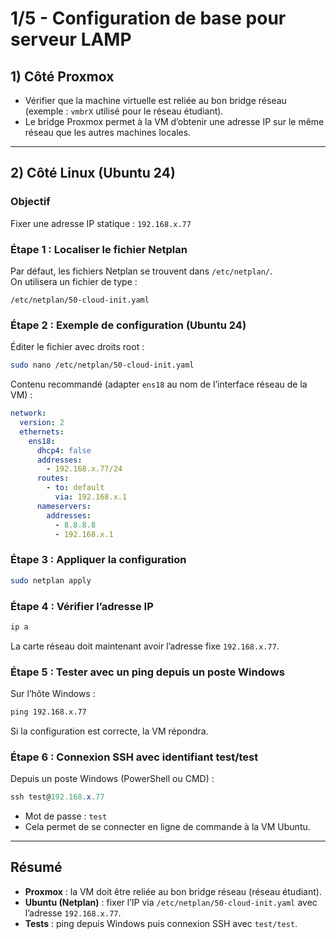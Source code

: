 # 1/5 - Configuration de base pour serveur LAMP

## 1) Côté Proxmox
- Vérifier que la machine virtuelle est reliée au bon bridge réseau (exemple : `vmbrX` utilisé pour le réseau étudiant).  
- Le bridge Proxmox permet à la VM d’obtenir une adresse IP sur le même réseau que les autres machines locales.  

---

## 2) Côté Linux (Ubuntu 24)

### Objectif
Fixer une adresse IP statique : `192.168.x.77`

### Étape 1 : Localiser le fichier Netplan
Par défaut, les fichiers Netplan se trouvent dans `/etc/netplan/`.  
On utilisera un fichier de type :
```
/etc/netplan/50-cloud-init.yaml
```

### Étape 2 : Exemple de configuration (Ubuntu 24)
Éditer le fichier avec droits root :
```bash
sudo nano /etc/netplan/50-cloud-init.yaml
```

Contenu recommandé (adapter `ens18` au nom de l’interface réseau de la VM) :
```yaml
network:
  version: 2
  ethernets:
    ens18:
      dhcp4: false
      addresses:
        - 192.168.x.77/24
      routes:
        - to: default
          via: 192.168.x.1
      nameservers:
        addresses:
          - 8.8.8.8
          - 192.168.x.1
```

### Étape 3 : Appliquer la configuration
```bash
sudo netplan apply
```

### Étape 4 : Vérifier l’adresse IP
```bash
ip a
```

La carte réseau doit maintenant avoir l’adresse fixe `192.168.x.77`.

### Étape 5 : Tester avec un ping depuis un poste Windows
Sur l’hôte Windows :
```cmd
ping 192.168.x.77
```
Si la configuration est correcte, la VM répondra.

### Étape 6 : Connexion SSH avec identifiant test/test
Depuis un poste Windows (PowerShell ou CMD) :
```powershell
ssh test@192.168.x.77
```
- Mot de passe : `test`  
- Cela permet de se connecter en ligne de commande à la VM Ubuntu.

---

## Résumé
- **Proxmox** : la VM doit être reliée au bon bridge réseau (réseau étudiant).  
- **Ubuntu (Netplan)** : fixer l’IP via `/etc/netplan/50-cloud-init.yaml` avec l’adresse `192.168.x.77`.  
- **Tests** : ping depuis Windows puis connexion SSH avec `test/test`.  
